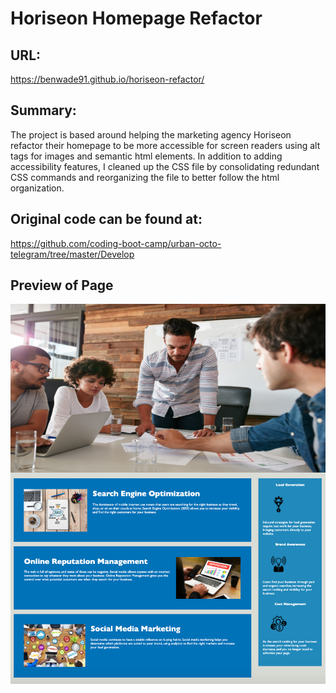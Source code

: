 
# Horiseon Homepage Refactor

## URL:
https://benwade91.github.io/horiseon-refactor/

## Summary: 
The project is based around helping the marketing agency Horiseon refactor their homepage to be 
more accessible for screen readers using alt tags for images and semantic html elements. In addition 
to adding accessibility features, I cleaned up the CSS file by consolidating redundant CSS commands and 
reorganizing the file to better follow the html organization.

## Original code can be found at:
https://github.com/coding-boot-camp/urban-octo-telegram/tree/master/Develop

## Preview of Page
![alt text](./assets/images/screenshot.png?raw=true) 
